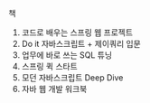 책
1. 코드로 배우는 스프링 웹 프로젝트  
2. Do it 자바스크립트 + 제이쿼리 입문   
3. 업무에 바로 쓰는 SQL 튜닝
4. 스프링 퀵 스타트
5. 모던 자바스크립트 Deep Dive
6. 자바 웹 개발 워크북
